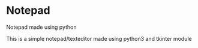 # Notepad
Notepad made using python

This is a simple notepad/texteditor made using python3 and tkinter module
